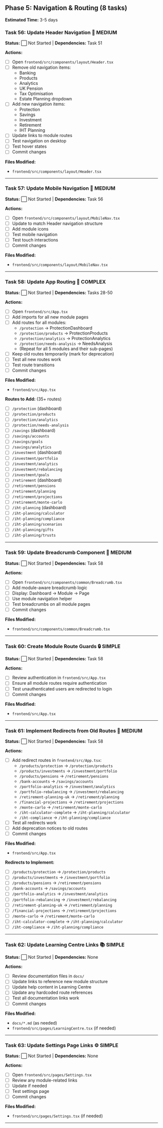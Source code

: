 ## Phase 5: Navigation & Routing (8 tasks)

**Estimated Time:** 3-5 days

### Task 56: Update Header Navigation 🧭 MEDIUM

**Status:** ⬜ Not Started | **Dependencies:** Task 51

**Actions:**

- [ ] Open `frontend/src/components/layout/Header.tsx`
- [ ] Remove old navigation items:
  - Banking
  - Products
  - Analytics
  - UK Pension
  - Tax Optimisation
  - Estate Planning dropdown
- [ ] Add new navigation items:
  - Protection
  - Savings
  - Investment
  - Retirement
  - IHT Planning
- [ ] Update links to module routes
- [ ] Test navigation on desktop
- [ ] Test hover states
- [ ] Commit changes

**Files Modified:**

- `frontend/src/components/layout/Header.tsx`

---

### Task 57: Update Mobile Navigation 📱 MEDIUM

**Status:** ⬜ Not Started | **Dependencies:** Task 56

**Actions:**

- [ ] Open `frontend/src/components/layout/MobileNav.tsx`
- [ ] Update to match Header navigation structure
- [ ] Add module icons
- [ ] Test mobile navigation
- [ ] Test touch interactions
- [ ] Commit changes

**Files Modified:**

- `frontend/src/components/layout/MobileNav.tsx`

---

### Task 58: Update App Routing 🚦 COMPLEX

**Status:** ⬜ Not Started | **Dependencies:** Tasks 28-50

**Actions:**

- [ ] Open `frontend/src/App.tsx`
- [ ] Add imports for all new module pages
- [ ] Add routes for all modules:
  - `/protection` → ProtectionDashboard
  - `/protection/products` → ProtectionProducts
  - `/protection/analytics` → ProtectionAnalytics
  - `/protection/needs-analysis` → NeedsAnalysis
  - (Repeat for all 5 modules and their sub-pages)
- [ ] Keep old routes temporarily (mark for deprecation)
- [ ] Test all new routes work
- [ ] Test route transitions
- [ ] Commit changes

**Files Modified:**

- `frontend/src/App.tsx`

**Routes to Add:** (35+ routes)

- [ ] `/protection` (dashboard)
- [ ] `/protection/products`
- [ ] `/protection/analytics`
- [ ] `/protection/needs-analysis`
- [ ] `/savings` (dashboard)
- [ ] `/savings/accounts`
- [ ] `/savings/goals`
- [ ] `/savings/analytics`
- [ ] `/investment` (dashboard)
- [ ] `/investment/portfolio`
- [ ] `/investment/analytics`
- [ ] `/investment/rebalancing`
- [ ] `/investment/goals`
- [ ] `/retirement` (dashboard)
- [ ] `/retirement/pensions`
- [ ] `/retirement/planning`
- [ ] `/retirement/projections`
- [ ] `/retirement/monte-carlo`
- [ ] `/iht-planning` (dashboard)
- [ ] `/iht-planning/calculator`
- [ ] `/iht-planning/compliance`
- [ ] `/iht-planning/scenarios`
- [ ] `/iht-planning/gifts`
- [ ] `/iht-planning/trusts`

---

### Task 59: Update Breadcrumb Component 🍞 MEDIUM

**Status:** ⬜ Not Started | **Dependencies:** Task 58

**Actions:**

- [ ] Open `frontend/src/components/common/Breadcrumb.tsx`
- [ ] Add module-aware breadcrumb logic
- [ ] Display: Dashboard → Module → Page
- [ ] Use module navigation helper
- [ ] Test breadcrumbs on all module pages
- [ ] Commit changes

**Files Modified:**

- `frontend/src/components/common/Breadcrumb.tsx`

---

### Task 60: Create Module Route Guards 🔒 SIMPLE

**Status:** ⬜ Not Started | **Dependencies:** Task 58

**Actions:**

- [ ] Review authentication in `frontend/src/App.tsx`
- [ ] Ensure all module routes require authentication
- [ ] Test unauthenticated users are redirected to login
- [ ] Commit changes

**Files Modified:**

- `frontend/src/App.tsx`

---

### Task 61: Implement Redirects from Old Routes 🔀 MEDIUM

**Status:** ⬜ Not Started | **Dependencies:** Task 58

**Actions:**

- [ ] Add redirect routes in `frontend/src/App.tsx`:
  - `/products/protection` → `/protection/products`
  - `/products/investments` → `/investment/portfolio`
  - `/products/pensions` → `/retirement/pensions`
  - `/bank-accounts` → `/savings/accounts`
  - `/portfolio-analytics` → `/investment/analytics`
  - `/portfolio-rebalancing` → `/investment/rebalancing`
  - `/retirement-planning-uk` → `/retirement/planning`
  - `/financial-projections` → `/retirement/projections`
  - `/monte-carlo` → `/retirement/monte-carlo`
  - `/iht-calculator-complete` → `/iht-planning/calculator`
  - `/iht-compliance` → `/iht-planning/compliance`
- [ ] Test all redirects work
- [ ] Add deprecation notices to old routes
- [ ] Commit changes

**Files Modified:**

- `frontend/src/App.tsx`

**Redirects to Implement:**

- [ ] `/products/protection` → `/protection/products`
- [ ] `/products/investments` → `/investment/portfolio`
- [ ] `/products/pensions` → `/retirement/pensions`
- [ ] `/bank-accounts` → `/savings/accounts`
- [ ] `/portfolio-analytics` → `/investment/analytics`
- [ ] `/portfolio-rebalancing` → `/investment/rebalancing`
- [ ] `/retirement-planning-uk` → `/retirement/planning`
- [ ] `/financial-projections` → `/retirement/projections`
- [ ] `/monte-carlo` → `/retirement/monte-carlo`
- [ ] `/iht-calculator-complete` → `/iht-planning/calculator`
- [ ] `/iht-compliance` → `/iht-planning/compliance`

---

### Task 62: Update Learning Centre Links 📚 SIMPLE

**Status:** ⬜ Not Started | **Dependencies:** None

**Actions:**

- [ ] Review documentation files in `docs/`
- [ ] Update links to reference new module structure
- [ ] Update help content in Learning Centre
- [ ] Update any hardcoded route references
- [ ] Test all documentation links work
- [ ] Commit changes

**Files Modified:**

- `docs/*.md` (as needed)
- `frontend/src/pages/LearningCentre.tsx` (if needed)

---

### Task 63: Update Settings Page Links ⚙️ SIMPLE

**Status:** ⬜ Not Started | **Dependencies:** None

**Actions:**

- [ ] Open `frontend/src/pages/Settings.tsx`
- [ ] Review any module-related links
- [ ] Update if needed
- [ ] Test settings page
- [ ] Commit changes

**Files Modified:**

- `frontend/src/pages/Settings.tsx` (if needed)

---

